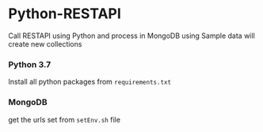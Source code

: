 # Python-RESTAPI
Call RESTAPI using Python and process in MongoDB
using Sample data will create new collections 
### Python 3.7
Install all python packages from `requirements.txt`
### MongoDB
get the urls set from `setEnv.sh` file


